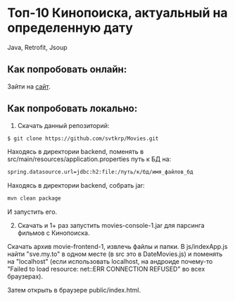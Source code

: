 # Топ-10 Кинопоиска, актуальный на определенную дату
Java, Retrofit, Jsoup

## Как попробовать онлайн:
Зайти на [сайт](https://sve.my.to/movies).

## Как попробовать локально:
1) Скачать данный репозиторий:
```sh
$ git clone https://github.com/svtkrp/Movies.git
```
Находясь в директории backend, поменять в src/main/resources/application.properties путь к БД на:
```sh
spring.datasource.url=jdbc:h2:file:/путь/к/бд/имя_файлов_бд
```
Находясь в директории backend, собрать jar:
```sh
mvn clean package
```
И запустить его.

2) Скачать и 1+ раз запустить movies-console-1.jar для парсинга фильмов с Кинопоиска.

Скачать архив movie-frontend-1, извлечь файлы и папки.
В js/indexApp.js найти "sve.my.to" в одном месте (в src это в DateMovies.js) и поменять на "localhost" (если использовать localhost, на андроиде почему-то "Failed to load resource: net::ERR CONNECTION REFUSED" во всех браузерах).

Затем открыть в браузере public/index.html.
